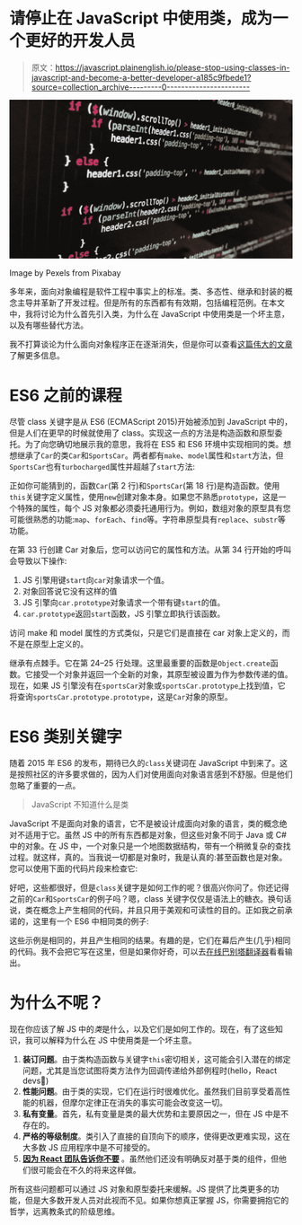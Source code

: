 # 请停止在 JavaScript 中使用类，成为一个更好的开发人员

> 原文：<https://javascript.plainenglish.io/please-stop-using-classes-in-javascript-and-become-a-better-developer-a185c9fbede1?source=collection_archive---------0----------------------->

![](img/66dfbf7dfa9e0ca59725115e963f7cc2.png)

Image by Pexels from Pixabay

多年来，面向对象编程是软件工程中事实上的标准。类、多态性、继承和封装的概念主导并革新了开发过程。但是所有的东西都有有效期，包括编程范例。在本文中，我将讨论为什么首先引入类，为什么在 JavaScript 中使用类是一个坏主意，以及有哪些替代方法。

我不打算谈论为什么面向对象程序正在逐渐消失，但是你可以查看[这篇伟大的文章](https://medium.com/better-programming/object-oriented-programming-the-trillion-dollar-disaster-92a4b666c7c7)了解更多信息。

# ES6 之前的课程

尽管 class 关键字是从 ES6 (ECMAScript 2015)开始被添加到 JavaScript 中的，但是人们在更早的时候就使用了 class。实现这一点的方法是构造函数和原型委托。为了向您确切地展示我的意思，我将在 ES5 和 ES6 环境中实现相同的类。想想继承了`Car`的类`Car`和`SportsCar`。两者都有`make`、`model`属性和`start`方法，但`SportsCar`也有`turbocharged`属性并超越了`start`方法:

正如你可能猜到的，函数`Car`(第 2 行)和`SportsCar`(第 18 行)是构造函数。使用`this`关键字定义属性，使用`new`创建对象本身。如果您不熟悉`prototype`，这是一个特殊的属性，每个 JS 对象都必须委托通用行为。例如，数组对象的原型具有您可能很熟悉的功能:`map`、`forEach`、`find`等。字符串原型具有`replace`、`substr`等功能。

在第 33 行创建 Car 对象后，您可以访问它的属性和方法。从第 34 行开始的呼叫会导致以下操作:

1.  JS 引擎用键`start`向`car`对象请求一个值。
2.  对象回答说它没有这样的值
3.  JS 引擎向`car.prototype`对象请求一个带有键`start`的值。
4.  `car.prototype`返回`start`函数，JS 引擎立即执行该函数。

访问 make 和 model 属性的方式类似，只是它们是直接在 car 对象上定义的，而不是在原型上定义的。

继承有点棘手。它在第 24–25 行处理。这里最重要的函数是`Object.create`函数。它接受一个对象并返回一个全新的对象，其原型被设置为作为参数传递的值。现在，如果 JS 引擎没有在`sportsCar`对象或`sportsCar.prototype`上找到值，它将查询`sportsCar.prototype.prototype`，这是`Car`对象的原型。

# ES6 类别关键字

随着 2015 年 ES6 的发布，期待已久的`class`关键词在 JavaScript 中到来了。这是按照社区的许多要求做的，因为人们对使用面向对象语言感到不舒服。但是他们忽略了重要的一点。

> JavaScript 不知道什么是类

JavaScript 不是面向对象的语言，它不是被设计成面向对象的语言，类的概念绝对不适用于它。虽然 JS 中的所有东西都是对象，但这些对象不同于 Java 或 C#中的对象。在 JS 中，一个对象只是一个地图数据结构，带有一个稍微复杂的查找过程。就这样，真的。当我说一切都是对象时，我是认真的:甚至函数也是对象。您可以使用下面的代码片段来检查它:

好吧，这些都很好，但是`class`关键字是如何工作的呢？很高兴你问了。你还记得之前的`Car`和`SportsCar`的例子吗？嗯，class 关键字仅仅是语法上的糖衣。换句话说，类在概念上产生相同的代码，并且只用于美观和可读性的目的。正如我之前承诺的，这里有一个 ES6 中相同类的例子:

这些示例是相同的，并且产生相同的结果。有趣的是，它们在幕后产生(几乎)相同的代码。我不会把它写在这里，但是如果你好奇，可以去[在线巴别塔翻译器](https://babeljs.io/en/repl#?browsers=&build=&builtIns=false&spec=false&loose=false&code_lz=MYGwhgzhAEDCYCdoG8BQ1rAPYDsIBcEBXYfLBACgFswBrAUwBpoqsATekAShXQ2nwALAJYQAdDQbQAvCzr0A3HwxDRE9pxksNIJRgC-fPgUT4KPNP0y4IWEPTEgsAcwoByAG4IsWKm6560IYYfGQAyoTCOK4WytZ4dg5OrgAG8EgAtNAAJMiq4pL0-tBZufnqHCD6KQF8hoaooJAwYQAO5PgQ6dD0AB749DhsMN2W8QTEpOTU8syslcz4RAgARljAgojO9GyxVhBErfSUhXM6tVblS6vrmwjbbFrXaxtbO4HB0Mb4pua8VtgEvZHC53AA1ABKAHkYVCALL-D6oBqoAD0qOgAEFSEQwCBoEQIGBttAEPQaFEYEJ6NAiVR6KgPIhMMzZDh6AB3OCIdwAOVERJwbmYbjCRBwOAAnojGogxCYEGYAtB0dAvD4qI0bIkQa5gHLCsrVfyoGAcKhGcyIO1FV1WdB2Vy2h07ZRRUQVogiMLoG4AEIQgBaPsIRHotWtLvS8p-ivMChVGMhsPhWqBSVB-oQYmetzeuwTqtD9CAA&debug=false&forceAllTransforms=false&shippedProposals=false&circleciRepo=&evaluate=true&fileSize=false&timeTravel=false&sourceType=module&lineWrap=true&presets=es2015&prettier=true&targets=&version=7.8.0&externalPlugins=)看看输出。

# 为什么不呢？

现在你应该了解 JS 中的*类*是什么，以及它们是如何工作的。现在，有了这些知识，我可以解释为什么在 JS 中使用类是一个坏主意。

1.  **装订问题**。由于类构造函数与关键字`this`密切相关，这可能会引入潜在的绑定问题，尤其是当您试图将类方法作为回调传递给外部例程时(hello，React devs👋)
2.  **性能问题**。由于类的实现，它们在运行时很难优化。虽然我们目前享受着高性能的机器，但摩尔定律正在消失的事实可能会改变这一切。
3.  **私有变量**。首先，私有变量是类的最大优势和主要原因之一，但在 JS 中是不存在的。
4.  **严格的等级制度**。类引入了直接的自顶向下的顺序，使得更改更难实现，这在大多数 JS 应用程序中是不可接受的。
5.  [**因为 React 团队告诉你不要**](https://reactjs.org/docs/hooks-intro.html) 。虽然他们还没有明确反对基于类的组件，但他们很可能会在不久的将来这样做。

所有这些问题都可以通过 JS 对象和原型委托来缓解。JS 提供了比类更多的功能，但是大多数开发人员对此视而不见。如果你想真正掌握 JS，你需要拥抱它的哲学，远离教条式的阶级思维。